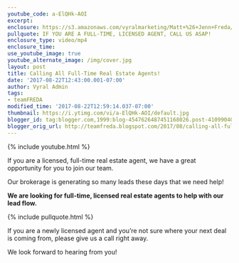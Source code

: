```yaml
---
youtube_code: a-ElQHk-AOI
excerpt:
enclosure: https://s3.amazonaws.com/vyralmarketing/Matt+%26+Jenn+Freda/Orlando%2520Real%2520Estate%2520Agent-%2520Your%2520Central%2520Florida%2520market%2520update.mp4
pullquote: IF YOU ARE A FULL-TIME, LICENSED AGENT, CALL US ASAP!
enclosure_type: video/mp4
enclosure_time:
use_youtube_image: true
youtube_alternate_image: /img/cover.jpg
layout: post
title: Calling All Full-Time Real Estate Agents!
date: '2017-08-22T12:43:00.001-07:00'
author: Vyral Admin
tags:
- teamFREDA
modified_time: '2017-08-22T12:59:14.037-07:00'
thumbnail: https://i.ytimg.com/vi/a-ElQHk-AOI/default.jpg
blogger_id: tag:blogger.com,1999:blog-4547626487451168026.post-4109904079482620531
blogger_orig_url: http://teamfreda.blogspot.com/2017/08/calling-all-full-time-real-estate-agents.html
---
```

{% include youtube.html %}

If you are a licensed, full-time real estate agent, we have a great opportunity for you to join our team.

Our brokerage is generating so many leads these days that we need help!

**We are looking for full-time, licensed real estate agents to help with our lead flow.**

{% include pullquote.html %}

If you are a newly licensed agent and you’re not sure where your next deal is coming from, please give us a call right away.

We look forward to hearing from you!
